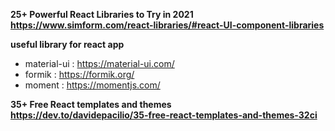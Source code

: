 **25+ Powerful React Libraries to Try in 2021** \
**https://www.simform.com/react-libraries/#react-UI-component-libraries**

**useful library for react app** 
* material-ui : https://material-ui.com/ 
* formik : https://formik.org/
* moment : https://momentjs.com/


**35+ Free React templates and themes** \
**https://dev.to/davidepacilio/35-free-react-templates-and-themes-32ci**

